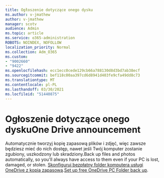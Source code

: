 ```yaml
---
title: Ogłoszenie dotyczące onego dysku
ms.author: v-jmathew
author: v-jmathew
manager: scotv
audience: Admin
ms.topic: article
ms.service: o365-administration
ROBOTS: NOINDEX, NOFOLLOW
localization_priority: Normal
ms.collection: Adm_O365
ms.custom:
- "9002660"
- "9422"
ms.openlocfilehash: ecc1ecc0cede129cb66a788130d8d3bd7ab38ecf
ms.sourcegitcommit: bef118c00aa397cd6d8941d403fe9cfa49dd8c73
ms.translationtype: MT
ms.contentlocale: pl-PL
ms.lasthandoff: 03/30/2021
ms.locfileid: "51440875"
---
```

# <a name="one-drive-announcement"></a><span data-ttu-id="0b6e1-102">Ogłoszenie dotyczące onego dysku</span><span class="sxs-lookup"><span data-stu-id="0b6e1-102">One Drive announcement</span></span>

<span data-ttu-id="0b6e1-103">Automatycznie tworzyj kopię zapasową plików i zdjęć, więc zawsze będziesz mieć do nich dostęp, nawet jeśli Twój komputer zostanie zgubiony, uszkodzony lub skradziony.</span><span class="sxs-lookup"><span data-stu-id="0b6e1-103">Back up files and photos automatically, so you'll always have access to them even if your PC is lost, damaged, or stolen.</span></span> <span data-ttu-id="0b6e1-104">[Skonfiguruj bezpłatny folder komputera usługi OneDrive z kopią zapasową](https://www.microsoft.com/microsoft-365/onedrive/pc-cloud-backup).</span><span class="sxs-lookup"><span data-stu-id="0b6e1-104">[Set up free OneDrive PC Folder back up](https://www.microsoft.com/microsoft-365/onedrive/pc-cloud-backup).</span></span>
